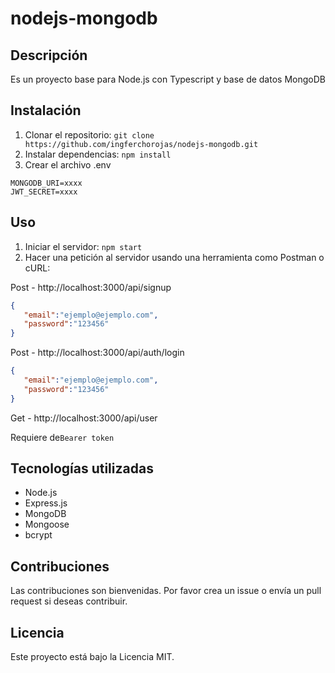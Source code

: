 # nodejs-mongodb

## Descripción
Es un proyecto base para Node.js con Typescript y base de datos MongoDB

## Instalación
1. Clonar el repositorio: `git clone https://github.com/ingferchorojas/nodejs-mongodb.git`
2. Instalar dependencias: `npm install`
3. Crear el archivo .env 

```env
MONGODB_URI=xxxx
JWT_SECRET=xxxx
```

## Uso
1. Iniciar el servidor: `npm start`
2. Hacer una petición al servidor usando una herramienta como Postman o cURL:
  

Post - http://localhost:3000/api/signup 
```json
{
   "email":"ejemplo@ejemplo.com",
   "password":"123456"
}
```

Post - http://localhost:3000/api/auth/login
```json
{
   "email":"ejemplo@ejemplo.com",
   "password":"123456"
}
```
Get - http://localhost:3000/api/user


Requiere de`Bearer token`

## Tecnologías utilizadas
- Node.js
- Express.js
- MongoDB
- Mongoose
- bcrypt

## Contribuciones
Las contribuciones son bienvenidas. Por favor crea un issue o envía un pull request si deseas contribuir.

## Licencia
Este proyecto está bajo la Licencia MIT.
